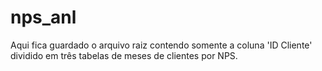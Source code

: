 # nps_anl

Aqui fica guardado o arquivo raiz contendo somente a coluna 'ID Cliente' dividido em três tabelas de meses de clientes por NPS.
